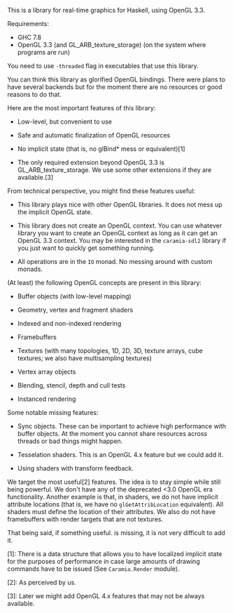 This is a library for real-time graphics for Haskell, using OpenGL 3.3.

Requirements:

  * GHC 7.8
  * OpenGL 3.3 (and GL_ARB_texture_storage) (on the system where programs are
    run)

You need to use `-threaded` flag in executables that use this library.

You can think this library as glorified OpenGL bindings. There were plans to
have several backends but for the moment there are no resources or good reasons
to do that.

Here are the most important features of this library:

  * Low-level, but convenient to use

  * Safe and automatic finalization of OpenGL resources

  * No implicit state (that is, no glBind* mess or equivalent)[1]

  * The only required extension beyond OpenGL 3.3 is GL_ARB_texture_storage. We
    use some other extensions if they are available.[3]

From technical perspective, you might find these features useful:

  * This library plays nice with other OpenGL libraries. It does not mess up
    the implicit OpenGL state.

  * This library does not create an OpenGL context. You can use whatever
    library you want to create an OpenGL context as long as it can get an
    OpenGL 3.3 context. You may be interested in the `caramia-sdl2` library if
    you just want to quickly get something running.

  * All operations are in the `IO` monad. No messing around with custom monads.

(At least) the following OpenGL concepts are present in this library:

  * Buffer objects (with low-level mapping)

  * Geometry, vertex and fragment shaders

  * Indexed and non-indexed rendering

  * Framebuffers

  * Textures (with many topologies, 1D, 2D, 3D, texture arrays, cube textures;
    we also have multisampling textures)

  * Vertex array objects

  * Blending, stencil, depth and cull tests

  * Instanced rendering

Some notable missing features:

  * Sync objects. These can be important to achieve high performance with
    buffer objects. At the moment you cannot share resources across threads or
    bad things might happen.

  * Tesselation shaders. This is an OpenGL 4.x feature but we could add it.

  * Using shaders with transform feedback.

We target the most useful[2] features. The idea is to stay simple while still
being powerful. We don't have any of the deprecated <3.0 OpenGL era
functionality. Another example is that, in shaders, we do not have implicit
attribute locations (that is, we have no `glGetAttribLocation` equivalent).
All shaders must define the location of their attributes. We also do not have
framebuffers with render targets that are not textures.

That being said, if something useful. is missing, it is not very difficult to
add it.

[1]: There is a data structure that allows you to have localized implicit
state for the purposes of performance in case large amounts of drawing commands
have to be issued (See `Caramia.Render` module).

[2]: As perceived by us.

[3]: Later we might add OpenGL 4.x features that may not be always available.

